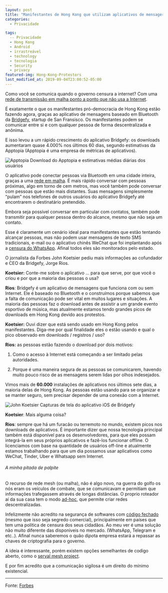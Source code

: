 ```yaml
---
layout: post
title: "Manifestantes de Hong Kong que utilizam aplicativos de mensageria irrastreável aumenta 3685%"
categories:
  - Privacidade

tags:
  -- Privacidade
  - Hong Kong
  - Android
  - irrastreável
  - technology
  - tecnologia
  - Security
  - privacy
featured-img: Hong-Kong-Protestors
last_modified_at: 2019-09-04T23:00:52-05:00
---
```



Como você se comunica quando o governo censura a internet? Com uma [rede de transmissão em malha ponto a ponto que não usa a Internet](https://pt.wikipedia.org/wiki/Redes_Mesh).

É exatamente o que os manifestantes pró-democracia de Hong Kong estão fazendo agora, graças ao aplicativo de mensagens baseado em Bluetooth da [Bridgefy](https://www.bridgefy.me/), startup de San Fransisco. Os manifestantes podem se comunicar entre si e com qualquer pessoa de forma descentralizada e anônima.

E isso levou a um rápido crescimento do aplicativo Bridgefy: os downloads aumentaram quase 4.000% nos últimos 60 dias, segundo estimativas da Apptopia (Apptopia é uma empresa de métricas de aplicativos).

<img src="https://specials-images.forbesimg.com/imageserve/5d6d4d96673aa300083cc663/960x0.jpg" alt="Apptopia" />
                           Download do Apptopia e estimativas médias diárias dos usuários


O aplicativo pode conectar pessoas via Bluetooth em uma cidade inteira, graças a uma [rede em malha](https://pt.wikipedia.org/wiki/Redes_Mesh). É mais rápido conversar com pessoas próximas, algo em torno de cem metros, mas você também pode conversar com pessoas que estão mais distantes. Suas mensagens simplesmente “pulam” nos telefones de outros usuários do aplicativo Bridgefy até encontrarem o destinatário pretendido.

Embora seja possível conversar em particular com contatos, também pode transmitir para qualquer pessoa dentro do alcance, mesmo que não seja um contato.

Esse é claramente um cenário ideal para manifestantes que estão tentando alcançar pessoas, mas não podem usar mensagens de texto SMS tradicionais, e-mail ou o aplicativo chinês WeChat que foi implantando após a [censura do WhatsApp](https://www.nytimes.com/2017/09/25/business/china-whatsapp-blocked.html?mcubz=1). Afinal todos eles são monitorados pelo estado.

O jornalista da Forbes John Koetsier pediu mais informações ao cofundador e CEO da Bridgefy, Jorge Rios.

**Koetsier:** Conte-me sobre o aplicativo ... para que serve, por que você o criou e por que a maioria das pessoas o usa?

**Rios**: Bridgefy é um aplicativo de mensagens que funciona com ou sem Internet. Ele é baseado no Bluetooth e o construímos porque sabemos que a falta de comunicação pode ser vital em muitos lugares e situações. A maioria das pessoas faz o download antes de assistir a um grande evento esportivo de música, mas atualmente estamos tendo grandes picos de downloads em Hong Kong devido aos protestos.

**Koetsier:** Ouvi dizer que está sendo usado em Hong Kong pelos manifestantes. Diga-me por qual finalidade eles o estão usando e qual o pico observado em downloads / registros / uso?

**Rios:** as pessoas estão fazendo o download por dois motivos:

1) Como o acesso à Internet está começando a ser limitado pelas autoridades.

2) Porque é uma maneira segura de as pessoas se comunicarem, havendo muito pouco risco de as mensagens serem lidas por olhos indesejados.

Vimos mais de **60.000** instalações de aplicativos nos últimos sete dias, a maioria delas de Hong Kong. As pessoas estão usando para se organizar e se manter seguro, sem precisar depender de uma conexão com a Internet. 

<img src="https://thumbor.forbes.com/thumbor/711x493/https://specials-images.forbesimg.com/imageserve/5d6d4fbafead28000892d689/960x0.jpg?fit=scale" alt="John Koetsier" />
                          Capturas de tela do aplicativo iOS de Bridgefy


**Koetsier**: Mais alguma coisa?

**Rios**: sempre que há um furacão ou terremoto no mundo, existem picos nos downloads de aplicativos. É importante dizer que nossa tecnologia principal também está disponível para os desenvolvedores, para que eles possam integrá-la em seus próprios aplicativos e fazê-los funcionar offline. O licenciamos com base na quantidade de usuários off-line e atualmente estamos trabalhando para que um dia possamos usar aplicativos como WeChat, Tinder, Uber e Whatsapp sem Internet. 




###### A minha pitada de palpite

O recurso de rede mesh (ou malha), não é algo novo, na guerra do golfo os nós eram os veículos de combate, que se comunicavam e permitiam que informações trafegassem através de longas distâncias. O proprio roteador aí da sua casa tem o modo [ad-hoc](https://pt.wikipedia.org/wiki/Redes_ad_hoc), que permite criar redes descentralizadas.

Infelizmente não acredito na segurança de softwares com [código fechado](https://www.linkoficial.com.br/qual-a-diferenca-entre-software-de-codigo-aberto-e-software-de-codigo-fechado/amp/) (mesmo que isso seja segredo comercial), principalmente em países que tem uma política de censura dos seus cidadãos. Ao meu ver é uma solução não muito diferente das disponiveis no mercado. (WhatsApp, Telegram e etc..). Afinal nunca saberemos o quão di$po$ta empresa estará a repassar as chaves de criptografia para o governo.

A ideia é interessante, porém existem opções semelhantes de codigo aberto, como o [serval mesh project](http://www.servalproject.org/).

E por fim acredito que a comunicação sigilosa é um direito do mínimo existencial.


---

Fonte: [Forbes](https://www.forbes.com/sites/johnkoetsier/2019/09/02/hong-kong-protestors-using-mesh-messaging-app-china-cant-block-usage-up-3685/amp/)
